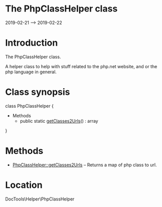 The PhpClassHelper class
================
2019-02-21 --> 2019-02-22




Introduction
============

The PhpClassHelper class.

A helper class to help with stuff related to the php.net website, and or the php language in general.



Class synopsis
==============


class PhpClassHelper  {

- Methods
    - public static [getClasses2Urls](https://github.com/lingtalfi/DocTools/blob/master/doc/api/DocTools/Helper/PhpClassHelper/getClasses2Urls.md)() : array

}






Methods
==============

- [PhpClassHelper::getClasses2Urls](https://github.com/lingtalfi/DocTools/blob/master/doc/api/DocTools/Helper/PhpClassHelper/getClasses2Urls.md) &ndash; Returns a map of php class to url.




Location
=============
DocTools\Helper\PhpClassHelper